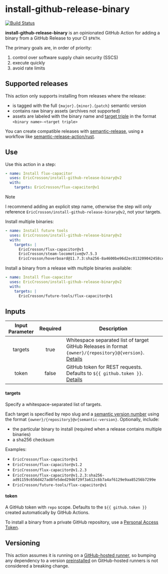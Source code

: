 # install-github-release-binary

[![Build Status]](https://github.com/EricCrosson/install-github-release-binary/actions/workflows/release.yml)

[build status]: https://github.com/EricCrosson/install-github-release-binary/actions/workflows/release.yml/badge.svg?event=push

**install-github-release-binary** is an opinionated GitHub Action for adding a binary from a GitHub Release to your CI `$PATH`.

The primary goals are, in order of priority:

1. control over software supply chain security (SSCS)
2. execute quickly
3. avoid rate limits

## Supported releases

This action only supports installing from releases where the release:

- is tagged with the full `{major}.{minor}.{patch}` semantic version
- contains raw binary assets (archives not supported)
- assets are labeled with the binary name and [target triple] in the format `<binary name>-<target triple>`

You can create compatible releases with [semantic-release], using a workflow like [semantic-release-action/rust].

[semantic-release]: https://github.com/semantic-release/semantic-release
[semantic-release-action/rust]: https://github.com/semantic-release-action/rust
[target triple]: https://doc.rust-lang.org/nightly/rustc/platform-support.html

## Use

Use this action in a step:

```yaml
- name: Install flux-capacitor
  uses: EricCrosson/install-github-release-binary@v2
  with:
    targets: EricCrosson/flux-capacitor@v1
```

> [!NOTE]
> I recommend adding an explicit step name, otherwise the step will only reference
> `EricCrosson/install-github-release-binary@v2`, not your targets.

Install multiple binaries:

```yaml
- name: Install future tools
  uses: EricCrosson/install-github-release-binary@v2
  with:
    targets: |
      EricCrosson/flux-capacitor@v1
      EricCrosson/steam-locomotive@v7.5.3
      EricCrosson/hoverboard@11.7.3:sha256-8a4600be96d2ec013209042458ce97a9652fcc46c1c855d0217aa42e330fc06e
```

Install a binary from a release with multiple binaries available:

```yaml
- name: Install flux-capacitor
  uses: EricCrosson/install-github-release-binary@v2
  with:
    targets: |
      EricCrosson/future-tools/flux-capacitor@v1
```

## Inputs

| Input Parameter | Required | Description                                                                                                         |
| :-------------: | :------: | ------------------------------------------------------------------------------------------------------------------- |
|     targets     |   true   | Whitespace separated list of target GitHub Releases in format `{owner}/{repository}@{version}`. [Details](#targets) |
|      token      |  false   | GitHub token for REST requests. Defaults to `${{ github.token }}`. [Details](#token)                                |

#### targets

Specify a whitespace-separated list of targets.

Each target is specified by repo slug and a [semantic version number] using the format `{owner}/{repository}@v{semantic-version}`.
Optionally, include:

- the particular binary to install (required when a release contains multiple binaries)
- a sha256 checksum

Examples:

- `EricCrosson/flux-capacitor@v1`
- `EricCrosson/flux-capacitor@v1.2`
- `EricCrosson/flux-capacitor@v1.2.3`
- `EricCrosson/flux-capacitor@v1.2.3:sha256-ad91159c656d427ad8fe5ded2946f29f3a612c6b7a4af6129e9aa85256b7299e`
- `EricCrosson/future-tools/flux-capacitor@v1`

[semantic version number]: https://semver.org/

#### token

A GitHub token with `repo` scope.
Defaults to the `${{ github.token }}` created automatically by GitHub Actions.

To install a binary from a private GitHub repository, use a [Personal Access Token].

[personal access token]: https://docs.github.com/en/enterprise-server@3.4/authentication/keeping-your-account-and-data-secure/creating-a-personal-access-token

## Versioning

This action assumes it is running on a [GitHub-hosted runner], so bumping any dependency to a version [preinstalled] on GitHub-hosted runners is not considered a breaking change.

[github-hosted runner]: https://docs.github.com/en/actions/using-github-hosted-runners/about-github-hosted-runners
[preinstalled]: https://docs.github.com/en/actions/using-github-hosted-runners/about-github-hosted-runners#preinstalled-software
